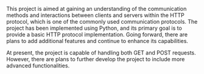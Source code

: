 This project is aimed at gaining an understanding of the communication methods and interactions between clients and servers within the HTTP protocol,
which is one of the commonly used communication protocols. The project has been implemented using Python, 
and its primary goal is to provide a basic HTTP protocol implementation.  Going forward,
there are plans to add additional features and continue to enhance its capabilities.

At present, the project is capable of handling both GET and POST requests. However,
 there are plans to further develop the project to include more advanced functionalities.